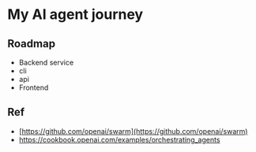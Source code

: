 My AI agent journey
==

## Roadmap

- Backend service
- cli
- api
- Frontend

## Ref

- [https://github.com/openai/swarm](https://github.com/openai/swarm)
- https://cookbook.openai.com/examples/orchestrating_agents